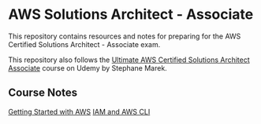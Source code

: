 # AWS Solutions Architect - Associate

This repository contains resources and notes for preparing for the AWS Certified Solutions Architect - Associate exam.

This repository also follows the [Ultimate AWS Certified Solutions Architect Associate](https://www.udemy.com/course/aws-certified-solutions-architect-associate-saa-c03) course on Udemy by Stephane Marek.

## Course Notes

[Getting Started with AWS](./getting-started-aws/README.md)
[IAM and AWS CLI](./iam-aws-cli/README.md)

